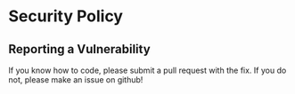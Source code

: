 # Security Policy

## Reporting a Vulnerability

If you know how to code, please submit a pull request with the fix. If you do not, please make an issue on github!
